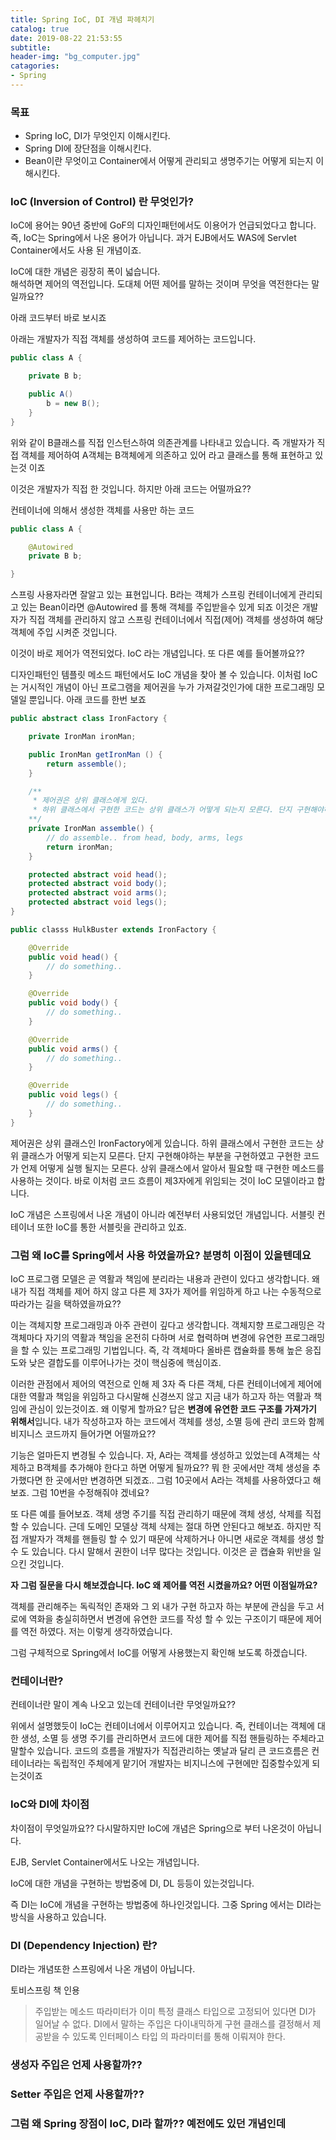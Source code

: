 ```yaml
---
title: Spring IoC, DI 개념 파헤치기
catalog: true
date: 2019-08-22 21:53:55
subtitle: 
header-img: "bg_computer.jpg"
catagories:
- Spring
---
```


### 목표

- Spring IoC, DI가 무엇인지 이해시킨다.
- Spring DI에 장단점을 이해시킨다.
- Bean이란 무엇이고 Container에서 어떻게 관리되고 생명주기는 어떻게 되는지 이해시킨다.

### IoC (Inversion of Control) 란 무엇인가?

IoC에 용어는 90년 중반에 GoF의 디자인패턴에서도 이용어가 언급되었다고 합니다. 즉, IoC는 Spring에서 나온 용어가 아닙니다. 과거 EJB에서도 WAS에 Servlet Container에서도 사용 된 개념이죠.  

IoC에 대한 개념은 굉장히 폭이 넓습니다.  
해석하면 제어의 역전입니다. 도대체 어떤 제어를 말하는 것이며 무엇을 역전한다는 말 일까요??

아래 코드부터 바로 보시죠

아래는 개발자가 직접 객체를 생성하여 코드를 제어하는 코드입니다.
~~~ java
public class A {

    private B b;

    public A()
        b = new B();
    }
}
~~~

위와 같이 B클래스를 직접 인스턴스하여 의존관계를 나타내고 있습니다. 즉 개발자가 직접 객체를 제어하여 A객체는 B객체에게 의존하고 있어 라고 클래스를 통해 표현하고 있는것 이죠

이것은 개발자가 직접 한 것입니다. 하지만 아래 코드는 어떨까요??

컨테이너에 의해서 생성한 객체를 사용만 하는 코드

~~~ java
public class A {

    @Autowired
    private B b;

}
~~~

스프링 사용자라면 잘알고 있는 표현입니다.
B라는 객체가 스프링 컨테이너에게 관리되고 있는 Bean이라면 @Autowired 를 통해 객체를 주입받을수 있게 되죠
이것은 개발자가 직접 객체를 관리하지 않고 스프링 컨테이너에서 직접(제어) 객체를 생성하여 해당 객체에 주입 시켜준 것입니다.

이것이 바로 제어가 역전되었다. IoC 라는 개념입니다. 또 다른 예를 들어볼까요??


디자인패턴인 템플릿 메소드 패턴에서도 IoC 개념을 찾아 볼 수 있습니다. 이처럼 IoC는 거시적인 개념이 아닌 프로그램을 제어권을 누가 가져갈것인가에 대한 프로그래밍 모델일 뿐입니다. 아래 코드를 한번 보죠

~~~ java
public abstract class IronFactory {

    private IronMan ironMan;

    public IronMan getIronMan () {
        return assemble();
    }

    /**
     * 제어권은 상위 클래스에게 있다.
     * 하위 클래스에서 구현한 코드는 상위 클래스가 어떻게 되는지 모른다. 단지 구현해야하는 부분을  
    **/
    private IronMan assemble() {
        // do assemble.. from head, body, arms, legs
        return ironMan;
    }

    protected abstract void head();
    protected abstract void body();
    protected abstract void arms();
    protected abstract void legs();
}
~~~

~~~ java
public classs HulkBuster extends IronFactory {

    @Override
    public void head() {
        // do something..
    }

    @Override
    public void body() {
        // do something..
    }

    @Override
    public void arms() {
        // do something..
    }

    @Override
    public void legs() {
        // do something..
    }
}
~~~

제어권은 상위 클래스인 IronFactory에게 있습니다.
하위 클래스에서 구현한 코드는 상위 클래스가 어떻게 되는지 모른다. 단지 구현해야하는 부분을 구현하였고 구현한 코드가 언제 어떻게 실행 될지는 모른다. 상위 클래스에서 알아서 필요할 때 구현한 메소드를 사용하는 것이다. 바로 이처럼 코드 흐름이 제3자에게 위임되는 것이 IoC 모델이라고 합니다.

IoC 개념은 스프링에서 나온 개념이 아니라 예전부터 사용되었던 개념입니다. 서블릿 컨테이너 또한 IoC를 통한 서블릿을 관리하고 있죠.


### 그럼 왜 IoC를 Spring에서 사용 하였을까요? 분명히 이점이 있을텐데요

IoC 프로그램 모델은 곧 역활과 책임에 분리라는 내용과 관련이 있다고 생각합니다.
왜 내가 직접 객체를 제어 하지 않고 다른 제 3자가 제어를 위임하게 하고 나는 수동적으로 따라가는 길을 택하였을까요??

이는 객체지향 프로그래밍과 아주 관련이 깊다고 생각합니다. 객체지향 프로그래밍은 각 객체마다 자기의 역활과 책임을 온전히 다하며 서로 협력하며 변경에 유연한 프로그래밍을 할 수 있는 프로그래밍 기법입니다. 즉, 각 객체마다 올바른 캡슐화를 통해 높은 응집도와 낮은 결합도를 이루어나가는 것이 핵심중에 핵심이죠.

이러한 관점에서 제어의 역전으로 인해 제 3자 즉 다른 객체, 다른 컨테이너에게 제어에 대한 역활과 책임을 위임하고 다시말해 신경쓰지 않고 지금 내가 하고자 하는 역활과 책임에 관심이 있는것이죠. 왜 이렇게 할까요? 답은 **변경에 유연한 코드 구조를 가져가기 위해서**입니다. 내가 작성하고자 하는 코드에서 객체를 생성, 소멸 등에 관리 코드와 함께 비지니스 코드까지 들어가면 어떨까요??  

기능은 얼마든지 변경될 수 있습니다. 자, A라는 객체를 생성하고 있었는데 A객체는 삭제하고 B객체를 추가해야 한다고 하면 어떻게 될까요?? 뭐 한 곳에서만 객체 생성을 추가했다면 한 곳에서만 변경하면 되겠죠.. 그럼 10곳에서 A라는 객체를 사용하였다고 해보죠. 그럼 10번을 수정해줘야 겠네요?   

또 다른 예를 들어보죠. 객체 생명 주기를 직접 관리하기 때문에 객체 생성, 삭제를 직접 할 수 있습니다. 근데 도메인 모델상 객체 삭제는 절대 하면 안된다고 해보죠. 하지만 직접 개발자가 객체를 핸들링 할 수 있기 때문에 삭제하거나 아니면 새로운 객체를 생성 할 수 도 있습니다. 다시 말해서 권한이 너무 많다는 것입니다. 이것은 곧 캡슐화 위반을 일으킨 것입니다.

**자 그럼 질문을 다시 해보겠습니다. IoC 왜 제어를 역전 시켰을까요? 어떤 이점일까요?**  

객체를 관리해주는 독릭적인 존재와 그 외 내가 구현 하고자 하는 부분에 관심을 두고 서로에 역화을 충실히하면서 변경에 유연한 코드를 작성 할 수 있는 구조이기 때문에 제어를 역전 하였다. 저는 이렇게 생각하였습니다.

그럼 구체적으로 Spring에서 IoC를 어떻게 사용했는지 확인해 보도록 하겠습니다.




### 컨테이너란?

컨테이너란 말이 계속 나오고 있는데 컨테이너란 무엇일까요?? 

위에서 설명했듯이 IoC는 컨테이너에서 이루어지고 있습니다. 즉, 컨테이너는 객체에 대한 생성, 소멸 등 생명 주기를 관리하면서 코드에 대한 제어를 직접 핸들링하는 주체라고 말할수 있습니다.
코드의 흐름을 개발자가 직접관리하는 옛날과 달리 큰 코드흐름은 컨테이너라는 독립적인 주체에게 맡기어 개발자는 비지니스에 구현에만 집중할수있게 되는것이죠

### IoC와 DI에 차이점

차이점이 무엇일까요?? 다시말하지만 IoC에 개념은 Spring으로 부터 나온것이 아닙니다.

EJB, Servlet Container에서도 나오는 개념입니다.

IoC에 대한 개념을 구현하는 방법중에 DI, DL 등등이 있는것입니다.

즉 DI는 IoC에 개념을 구현하는 방법중에 하나인것입니다. 그중 Spring 에서는 DI라는 방식을 사용하고 있습니다.

### DI (Dependency Injection) 란?

DI라는 개념또한 스프링에서 나온 개념이 아닙니다.

토비스프링 책 인용 

> 주입받는 메소드 따라미터가 이미 특정 클래스 타입으로 고정되어 있다면 DI가 일어날 수 없다. DI에서 말하는 주입은 다이내믹하게 구현 클래스를 결정해서 제공받을 수 있도록 인터페이스 타입 의 파라미터를 통해 이뤄져야 한다.

### 생성자 주입은 언제 사용할까??

### Setter 주입은 언제 사용할까??

### 그럼 왜 Spring 장점이 IoC, DI라 할까?? 예전에도 있던 개념인데
